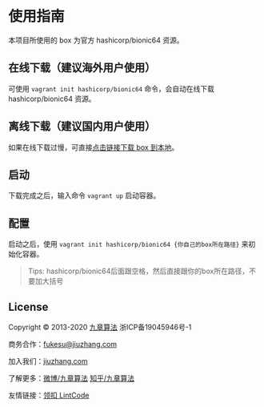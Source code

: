 # 使用指南

本项目所使用的 box 为官方 hashicorp/bionic64 资源。

## 在线下载（建议海外用户使用）

可使用 `vagrant init hashicorp/bionic64` 命令，会自动在线下载 hashicorp/bionic64 资源。

## 离线下载（建议国内用户使用）

如果在线下载过慢，可直接[点击链接下载 box 到本地](https://app.vagrantup.com/hashicorp/boxes/bionic64/versions/1.0.282/providers/virtualbox.box)。

## 启动

下载完成之后，输入命令 `vagrant up` 启动容器。

## 配置

启动之后，使用 `vagrant init hashicorp/bionic64 {你自己的box所在路径}` 来初始化容器。

> Tips: hashicorp/bionic64后面跟空格，然后直接跟你的box所在路径，不要加大括号

## License

Copyright © 2013-2020 [九章算法](https://jiuzhang.com) 浙ICP备19045946号-1

商务合作：[fukesu@jiuzhang.com](mailto:fukesu@jiuzhang.com)

加入我们：[jiuzhang.com](https://jiuzhang.com/joinus)

了解更多：[微博/九章算法](https://weibo.com/ninechapter) [知乎/九章算法](https://www.zhihu.com/people/crackinterview)

友情链接：[领扣 LintCode](https://www.lintcode.com/)
